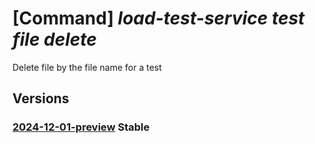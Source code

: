 # [Command] _load-test-service test file delete_

Delete file by the file name for a test

## Versions

### [2024-12-01-preview](/Resources/data-plane/microsoft.loadtestservice/L3Rlc3RzL3t9L2ZpbGVzL3t9/2024-12-01-preview.xml) **Stable**

<!-- data-plane:microsoft.loadtestservice /tests/{}/files/{} 2024-12-01-preview -->

